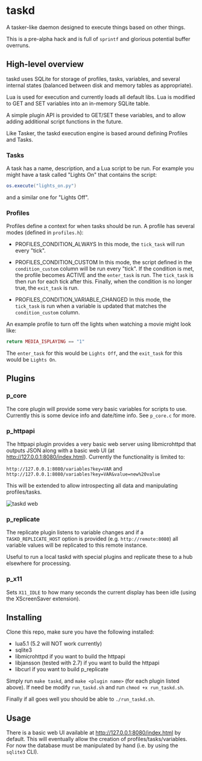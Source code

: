 # taskd

A tasker-like daemon designed to execute things based on other things.

This is a pre-alpha hack and is full of `sprintf` and glorious potential buffer overruns.

## High-level overview

taskd uses SQLite for storage of profiles, tasks, variables, and several internal states (balanced between disk and memory tables as appropriate).

Lua is used for execution and currently loads all default libs. Lua is modified to GET and SET variables into an in-memory SQLite table.

A simple plugin API is provided to GET/SET these variables, and to allow adding additional script functions in the future.

Like Tasker, the taskd execution engine is based around defining Profiles and Tasks.

### Tasks

A task has a name, description, and a Lua script to be run. For example you might have a task called "Lights On" that contains the script:

```lua
os.execute("lights_on.py")
```

and a similar one for "Lights Off".

### Profiles

Profiles define a context for when tasks should be run. A profile has several modes (defined in `profiles.h`):

- PROFILES_CONDITION_ALWAYS
  In this mode, the `tick_task` will run every "tick".

- PROFILES_CONDITION_CUSTOM
  In this mode, the script defined in the `condition_custom` column will be run every "tick".
  If the condition is met, the profile becomes ACTIVE and the `enter_task` is run. The `tick_task` is then run for each tick after this.
  Finally, when the condition is no longer true, the `exit_task` is run.

- PROFILES_CONDITION_VARIABLE_CHANGED
  In this mode, the `tick_task` is run when a variable is updated that matches the `condition_custom` column.

An example profile to turn off the lights when watching a movie might look like:

```lua
return MEDIA_ISPLAYING == "1"
```

The `enter_task` for this would be `Lights Off`, and the `exit_task` for this would be `Lights On`.

## Plugins

### p_core

The core plugin will provide some very basic variables for scripts to use. Currently this is some device info and date/time info. See `p_core.c` for more.

### p_httpapi

The httpapi plugin provides a very basic web server using libmicrohttpd that outputs JSON along with a basic web UI (at http://127.0.0.1:8080/index.html). Currently the functionality is limited to:

`http://127.0.0.1:8080/variables?key=VAR` and `http://127.0.0.1:8080/variables?key=VAR&value=new%20value`

This will be extended to allow introspecting all data and manipulating profiles/tasks.

![taskd web](http://i.imgur.com/UwIZCB1.png)

### p_replicate

The replicate plugin listens to variable changes and if a `TASKD_REPLICATE_HOST` option is provided (e.g. `http://remote:8080`) all variable values will be replicated to this remote instance.

Useful to run a local taskd with special plugins and replicate these to a hub elsewhere for processing.

### p_x11

Sets `X11_IDLE` to how many seconds the current display has been idle (using the XScreenSaver extension).

## Installing

Clone this repo, make sure you have the following installed:

- lua5.1 (5.2 will NOT work currently)
- sqlite3
- libmicrohttpd if you want to build the httpapi
- libjansson (tested with 2.7) if you want to build the httpapi
- libcurl if you want to build p_replicate

Simply run `make taskd`, and `make <plugin name>` (for each plugin listed above). If need be modify `run_taskd.sh` and run `chmod +x run_taskd.sh`.

Finally if all goes well you should be able to `./run_taskd.sh`.

## Usage

There is a basic web UI available at http://127.0.0.1:8080/index.html by default. This will eventually allow the creation of profiles/tasks/variables. For now the database must be manipulated by hand (i.e. by using the `sqlite3` CLI).
